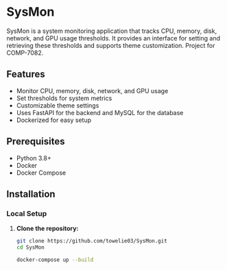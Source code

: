 # SysMon

SysMon is a system monitoring application that tracks CPU, memory, disk, network, and GPU usage thresholds. It provides an interface for setting and retrieving these thresholds and supports theme customization. Project for COMP-7082.

## Features

- Monitor CPU, memory, disk, network, and GPU usage
- Set thresholds for system metrics
- Customizable theme settings
- Uses FastAPI for the backend and MySQL for the database
- Dockerized for easy setup

## Prerequisites

- Python 3.8+
- Docker
- Docker Compose

## Installation

### Local Setup

1. **Clone the repository:**

   ```sh
   git clone https://github.com/towelie03/SysMon.git
   cd SysMon

   docker-compose up --build
   ```

